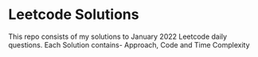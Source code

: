 # Leetcode Solutions

This repo consists of my solutions to January 2022 Leetcode daily questions.
Each Solution contains- Approach, Code and Time Complexity


